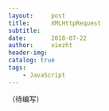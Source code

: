 ```yaml
---
layout:     post
title:      XMLHttpRequest
subtitle:   
date:       2018-07-22
author:     xiezht
header-img: 
catalog: true
tags: 
    - JavaScript
---
```


（待编写）
